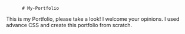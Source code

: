           # My-Portfolio
This is my Portfolio,  please take a look! I welcome your opinions. I used advance CSS and create this portfolio from scratch.
